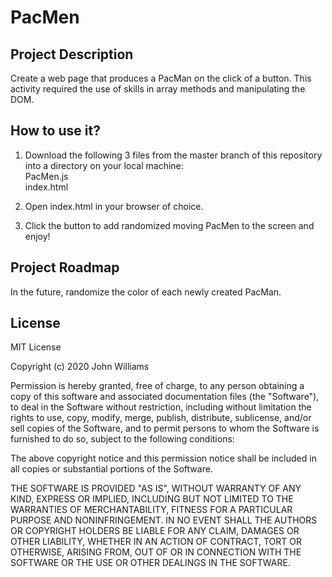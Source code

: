 # PacMen
## Project Description
Create a web page that produces a PacMan on the click of a button. This activity required the use of skills in array methods and manipulating the DOM.

## How to use it?
1. Download the following 3 files from the master branch of this repository into a directory on your local machine:<br />
  PacMen.js<br />
  index.html<br />

2. Open index.html in your browser of choice.

3. Click the button to add randomized moving PacMen to the screen and enjoy!

## Project Roadmap
In the future, randomize the color of each newly created PacMan.

## License
MIT License

Copyright (c) 2020 John Williams

Permission is hereby granted, free of charge, to any person obtaining a copy
of this software and associated documentation files (the "Software"), to deal
in the Software without restriction, including without limitation the rights
to use, copy, modify, merge, publish, distribute, sublicense, and/or sell
copies of the Software, and to permit persons to whom the Software is
furnished to do so, subject to the following conditions:

The above copyright notice and this permission notice shall be included in all
copies or substantial portions of the Software.

THE SOFTWARE IS PROVIDED "AS IS", WITHOUT WARRANTY OF ANY KIND, EXPRESS OR
IMPLIED, INCLUDING BUT NOT LIMITED TO THE WARRANTIES OF MERCHANTABILITY,
FITNESS FOR A PARTICULAR PURPOSE AND NONINFRINGEMENT. IN NO EVENT SHALL THE
AUTHORS OR COPYRIGHT HOLDERS BE LIABLE FOR ANY CLAIM, DAMAGES OR OTHER
LIABILITY, WHETHER IN AN ACTION OF CONTRACT, TORT OR OTHERWISE, ARISING FROM,
OUT OF OR IN CONNECTION WITH THE SOFTWARE OR THE USE OR OTHER DEALINGS IN THE
SOFTWARE.
